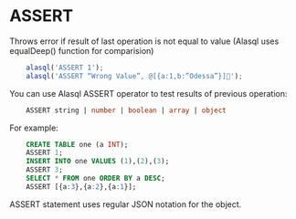# ASSERT

Throws error if result of last operation is not equal to value (Alasql uses equalDeep() function for comparision)

```js
    alasql('ASSERT 1');
    alasql('ASSERT “Wrong Value”, @[{a:1,b:”Odessa”}]');
```

You can use Alasql ASSERT operator to test results of previous operation:
```sql
    ASSERT string | number | boolean | array | object
```

For example:
```sql
    CREATE TABLE one (a INT);
    ASSERT 1;
    INSERT INTO one VALUES (1),(2),(3);
    ASSERT 3;
    SELECT * FROM one ORDER BY a DESC;
    ASSERT [{a:3},{a:2},{a:1}];
```

ASSERT statement uses regular JSON notation for the object.